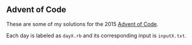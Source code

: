 Advent of Code
--------------

These are some of my solutions for the 2015 [Advent of Code](http://adventofcode.com/).

Each day is labeled as `dayX.rb` and its corresponding input is `inputX.txt`.

